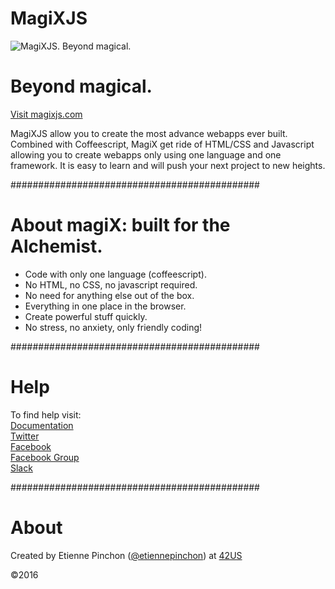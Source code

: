 # MagiXJS

![MagiXJS. Beyond magical.](https://magixjs.com/documents/images/logo/logo.svg)

# Beyond magical.  
[Visit magixjs.com](https://magixjs.com)

MagiXJS allow you to create the most advance webapps ever built.
Combined with Coffeescript, MagiX get ride of HTML/CSS and Javascript allowing you to create webapps only using one language and one framework. It is easy to learn and will push your next project to new heights.

#############################################
# About magiX: built for the Alchemist.

* Code with only one language (coffeescript).
* No HTML, no CSS, no javascript required.
* No need for anything else out of the box.
* Everything in one place in the browser.
* Create powerful stuff quickly.
* No stress, no anxiety, only friendly coding!

#############################################
# Help

To find help visit:  
[Documentation](https://magixjs.com/learn)  
[Twitter](https://twitter.com/magixjs)  
[Facebook](https://www.facebook.com/magixjs/)  
[Facebook Group](https://www.facebook.com/groups/magixjs/)  
[Slack](https://magixjs.slack.com)  

#############################################
# About

Created by Etienne Pinchon ([@etiennepinchon](https://twitter.com/etiennepinchon)) at [42US](https://www.42.us.org/)

©2016
